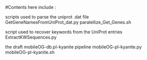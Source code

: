 #Contents here include : 
 
 scripts used to parse the uniprot .dat file 
    GetGeneNamesFromUniProt_dat.py
    paralellize_Get_Genes.sh
 
 script used to recover keywords from the UniProt entries
    ExtractKWSequences.py 
 
 the draft mobileOG-db.pl-kyanite pipeline 
    mobileOG-pl-kyanite.py
    mobileOG-pl-kyanite.sh
